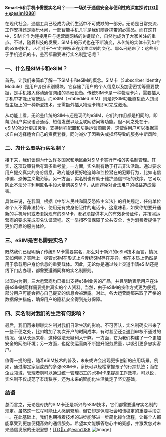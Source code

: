 **Smart卡和手机卡需要实名吗？——一场关于通信安全与便利性的深度探讨[[TG💪+ @esim1088](https://t.me/s/esim1088)]**

在现代社会，通信工具已经成为我们生活中不可或缺的一部分。无论是日常交流、工作安排还是娱乐休闲，一部智能手机几乎是我们随身携带的必需品。而在这其中，SIM卡作为连接用户与运营商网络的关键媒介，自然也成为了大家关注的重点。不过，随着科技的发展，SIM卡的形式也在不断演变，从传统的实体卡到如今的eSIM技术，人们对于“卡”的理解正在发生深刻的变化。那么问题来了：这些用于手机通讯的卡，是否都需要进行实名制登记呢？

### 一、什么是SIM卡和eSIM？

首先，让我们来简单了解一下SIM卡和eSIM的概念。SIM卡（Subscriber Identity Module）是用户身份识别模块，它存储了用户的个人信息以及加密密钥等重要数据，是手机接入移动通信网络的基础设备。传统SIM卡是一种物理卡片，需要插入手机中才能正常使用。而eSIM（Embedded SIM）则是将SIM功能直接嵌入到设备主板上的一种新型技术，无需额外插入物理卡槽即可完成激活。

从功能上看，无论是传统的SIM卡还是现代的eSIM，它们的作用都是相同的，即帮助用户实现语音通话、短信发送以及互联网访问等功能。但不同之处在于，eSIM的设计更加灵活，支持远程配置和切换运营商服务，这使得用户可以根据需求自由选择适合自己的资费套餐，同时减少了因丢失或损坏导致的服务中断风险。

### 二、为什么要实行实名制？

接下来，我们谈谈为什么许多国家和地区会对SIM卡实行严格的实名制管理。其实，这项政策背后有着多重考量。一方面，实名制有助于打击非法活动。通过要求用户提交真实的身份信息，政府能够更好地追踪和监控潜在的犯罪行为，比如电信诈骗、恐怖主义融资等。另一方面，实名制也有助于维护通信市场的秩序。它可以防止不法分子利用匿名手段大量购买SIM卡，从而避免对合法用户的权益造成侵害。

具体来说，在我国，根据《中华人民共和国反恐怖主义法》的相关规定，任何单位和个人不得非法持有、使用无有效身份证件的电话卡。这意味着，如果你想要开通新的手机号码或者更换现有的SIM卡，都必须提供本人的有效身份证件，并按照运营商的要求完成实名认证流程。这一举措不仅保障了公共安全，也为消费者提供了更加可靠的服务体验。

### 三、eSIM是否也需要实名？

既然我们已经明确了传统SIM卡需要实名，那么对于新兴的eSIM技术而言，情况又如何呢？实际上，尽管eSIM在形式上与传统SIM存在差异，但在本质上仍然是用于承载用户身份信息的重要载体。因此，无论你是通过线上渠道申请eSIM还是线下门店办理，都需要遵循同样的实名制原则。

以国内为例，三大运营商均已推出支持eSIM业务的产品，并且明确表示用户在注册eSIM时同样需要提供真实的个人资料。当然，由于eSIM的操作方式更为便捷，部分用户可能会担心自己提交的信息会被泄露。对此，各大运营商都采取了严格的数据保护措施，确保用户的隐私安全得到充分保障。

### 四、实名制对我们的生活有何影响？

最后，我们再来聊聊实名制对我们日常生活的影响。不可否认，实名制确实带来了一些不便之处，比如增加了初次开户的时间成本，有时甚至还会遇到审核不通过的情况。但从长远来看，这种做法无疑利大于弊。一方面，它为我们构建了一个更加安全的网络环境；另一方面，也促使运营商不断提升服务质量，以吸引更多忠实客户。

值得一提的是，随着eSIM技术的普及，未来或许会出现更多创新的应用场景。例如，通过绑定家庭成员的多张eSIM卡，家长可以轻松掌握孩子的行踪轨迹；而在企业领域，管理者则可以通过统一管理员工的eSIM卡来提高工作效率。可以说，实名制不仅规范了市场秩序，还为未来的智能化生活奠定了坚实基础。

### 结语

总而言之，无论是传统的SIM卡还是新兴的eSIM技术，它们都需要遵守实名制的规定。虽然这一过程可能让人感到繁琐，但它却是保障社会和谐稳定的重要手段之一。在此基础上，我们也期待着技术的进步能够进一步简化操作流程，让每个人都能享受到更加便捷高效的通信服务。希望本文能解答您心中的疑惑，并激发您对未来通信发展的无限遐想！[[TG💪+ @esim1088](https://t.me/s/esim1088) ![Image](https://i.postimg.cc/4NQfJmqS/Snipaste-2025-05-13-00-14-12.png)]